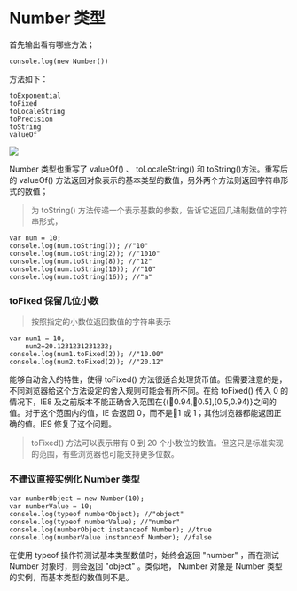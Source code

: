 # Number 类型

首先输出看有哪些方法；

    console.log(new Number())

方法如下：

    toExponential
    toFixed
    toLocaleString
    toPrecision
    toString
    valueOf


![](http://i.imgur.com/PCHvpCF.png)

Number 类型也重写了 valueOf() 、 toLocaleString() 和 toString()方法。重写后的 valueOf() 方法返回对象表示的基本类型的数值，另外两个方法则返回字符串形式的数值；

> 为 toString() 方法传递一个表示基数的参数，告诉它返回几进制数值的字符串形式，

    var num = 10;
    console.log(num.toString()); //"10"
    console.log(num.toString(2)); //"1010"
    console.log(num.toString(8)); //"12"
    console.log(num.toString(10)); //"10"
    console.log(num.toString(16)); //"a"

### toFixed 保留几位小数

> 按照指定的小数位返回数值的字符串表示

    var num1 = 10,
        num2=20.1231231231232;
    console.log(num1.toFixed(2)); //"10.00"
    console.log(num2.toFixed(2)); //"20.12"

能够自动舍入的特性，使得 toFixed() 方法很适合处理货币值。但需要注意的是，不同浏览器给这个方法设定的舍入规则可能会有所不同。在给 toFixed() 传入 0 的情况下，IE8 及之前版本不能正确舍入范围在{(0.94,0.5],[0.5,0.94)}之间的值。对于这个范围内的值，IE 会返回 0，而不是1 或 1；其他浏览器都能返回正确的值。IE9 修复了这个问题。

> toFixed() 方法可以表示带有 0 到 20 个小数位的数值。但这只是标准实现的范围，有些浏览器也可能支持更多位数。


### 不建议直接实例化 Number 类型

    var numberObject = new Number(10);
    var numberValue = 10;
    console.log(typeof numberObject); //"object"
    console.log(typeof numberValue); //"number"
    console.log(numberObject instanceof Number); //true
    console.log(numberValue instanceof Number); //false

在使用 typeof 操作符测试基本类型数值时，始终会返回 "number" ，而在测试 Number 对象时，则会返回 "object" 。类似地， Number 对象是 Number 类型的实例，而基本类型的数值则不是。